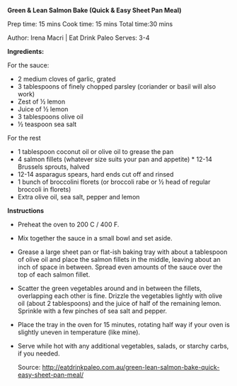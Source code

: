 **Green & Lean Salmon Bake (Quick & Easy Sheet Pan Meal)**
 

Prep time: 15 mins
Cook time: 15 mins
Total time:30 mins
 
Author: Irena Macri | Eat Drink Paleo
Serves: 3-4

**Ingredients:**

   For the sauce:
   
  * 2 medium cloves of garlic, grated
  * 3 tablespoons of finely chopped parsley (coriander or basil will also work)
  * Zest of ½ lemon
  * Juice of ½ lemon
  * 3 tablespoons olive oil
  * ½ teaspoon sea salt
  
  For the rest
  
  * 1 tablespoon coconut oil or olive oil to grease the pan
  * 4 salmon fillets (whatever size suits your pan and appetite)   * 12-14 Brussels sprouts, halved
  * 12-14 asparagus spears, hard ends cut off and rinsed
  * 1 bunch of broccolini florets (or broccoli rabe or ½ head of regular broccoli in florets)
  * Extra olive oil, sea salt, pepper and lemon

**Instructions**

  * Preheat the oven to 200 C / 400 F.
  * Mix together the sauce in a small bowl and set aside.
  * Grease a large sheet pan or flat-ish baking tray with about a tablespoon of olive oil and place the salmon fillets in the middle, leaving about an inch of space in between. Spread even amounts of the sauce over the top of each salmon fillet.
  * Scatter the green vegetables around and in between the fillets, overlapping each other is fine. Drizzle the vegetables lightly with olive oil (about 2 tablespoons) and the juice of half of the remaining lemon. Sprinkle with a few pinches of sea salt and pepper.
  * Place the tray in the oven for 15 minutes, rotating half way if your oven is slightly uneven in temperature (like mine).
  * Serve while hot with any additional vegetables, salads, or starchy carbs, if you needed.
    
    Source: http://eatdrinkpaleo.com.au/green-lean-salmon-bake-quick-easy-sheet-pan-meal/
